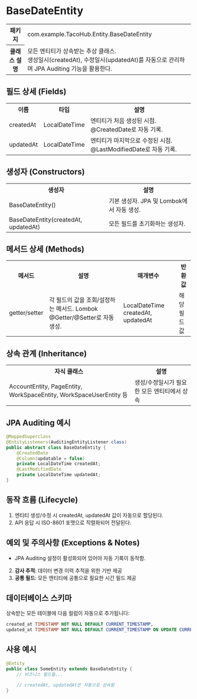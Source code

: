 # BaseDateEntity

<table>
  <tr><th>패키지</th><td>com.example.TacoHub.Entity.BaseDateEntity</td></tr>
  <tr><th>클래스 설명</th><td>모든 엔티티가 상속받는 추상 클래스.<br>생성일시(createdAt), 수정일시(updatedAt)를 자동으로 관리하며 JPA Auditing 기능을 활용한다.</td></tr>
</table>

## 필드 상세 (Fields)
<table>
  <tr><th>이름</th><th>타입</th><th>설명</th></tr>
  <tr><td>createdAt</td><td>LocalDateTime</td><td>엔티티가 처음 생성된 시점. @CreatedDate로 자동 기록.</td></tr>
  <tr><td>updatedAt</td><td>LocalDateTime</td><td>엔티티가 마지막으로 수정된 시점. @LastModifiedDate로 자동 기록.</td></tr>
</table>

## 생성자 (Constructors)
<table>
  <tr><th>생성자</th><th>설명</th></tr>
  <tr><td>BaseDateEntity()</td><td>기본 생성자. JPA 및 Lombok에서 자동 생성.</td></tr>
  <tr><td>BaseDateEntity(createdAt, updatedAt)</td><td>모든 필드를 초기화하는 생성자.</td></tr>
</table>

## 메서드 상세 (Methods)
<table>
  <tr><th>메서드</th><th>설명</th><th>매개변수</th><th>반환값</th></tr>
  <tr>
    <td>getter/setter</td>
    <td>각 필드의 값을 조회/설정하는 메서드. Lombok @Getter/@Setter로 자동 생성.</td>
    <td>LocalDateTime createdAt, updatedAt</td>
    <td>해당 필드 값</td>
  </tr>
</table>

## 상속 관계 (Inheritance)
<table>
  <tr><th>자식 클래스</th><th>설명</th></tr>
  <tr><td>AccountEntity, PageEntity, WorkSpaceEntity, WorkSpaceUserEntity 등</td><td>생성/수정일시가 필요한 모든 엔티티에서 상속</td></tr>
</table>

## JPA Auditing 예시
```java
@MappedSuperclass
@EntityListeners(AuditingEntityListener.class)
public abstract class BaseDateEntity {
    @CreatedDate
    @Column(updatable = false)
    private LocalDateTime createdAt;
    @LastModifiedDate
    private LocalDateTime updatedAt;
}
```

## 동작 흐름 (Lifecycle)
1. 엔티티 생성/수정 시 createdAt, updatedAt 값이 자동으로 할당된다.
2. API 응답 시 ISO-8601 포맷으로 직렬화되어 전달된다.

## 예외 및 주의사항 (Exceptions & Notes)
- JPA Auditing 설정이 활성화되어 있어야 자동 기록이 동작함.
2. **감사 추적**: 데이터 변경 이력 추적을 위한 기반 제공
3. **공통 필드**: 모든 엔티티에 공통으로 필요한 시간 필드 제공

## 데이터베이스 스키마

상속받는 모든 테이블에 다음 컬럼이 자동으로 추가됩니다:

```sql
created_at TIMESTAMP NOT NULL DEFAULT CURRENT_TIMESTAMP,
updated_at TIMESTAMP NOT NULL DEFAULT CURRENT_TIMESTAMP ON UPDATE CURRENT_TIMESTAMP
```

## 사용 예시

```java
@Entity
public class SomeEntity extends BaseDateEntity {
    // 비즈니스 필드들...
    
    // createdAt, updatedAt은 자동으로 상속됨
}
```
